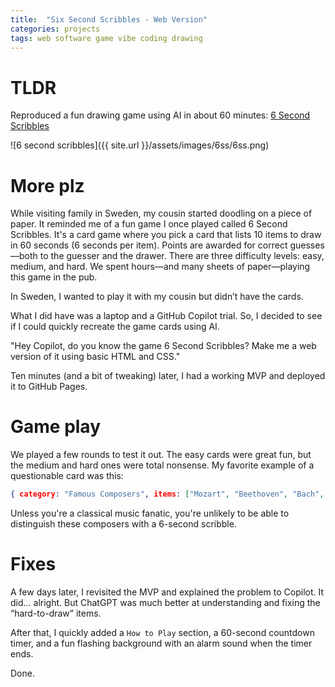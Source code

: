 ```yaml
---
title:  "Six Second Scribbles - Web Version"
categories: projects
tags: web software game vibe coding drawing
---
```


# TLDR
Reproduced a fun drawing game using AI in about 60 minutes: <a href="https://oliverdelange.co.uk/6ss/">6 Second Scribbles</a>

![6 second scribbles]({{ site.url }}/assets/images/6ss/6ss.png)


# More plz
While visiting family in Sweden, my cousin started doodling on a piece of paper. It reminded me of a fun game I once played called 6 Second Scribbles. It's a card game where you pick a card that lists 10 items to draw in 60 seconds (6 seconds per item). Points are awarded for correct guesses—both to the guesser and the drawer. There are three difficulty levels: easy, medium, and hard. We spent hours—and many sheets of paper—playing this game in the pub. 

In Sweden, I wanted to play it with my cousin but didn’t have the cards.

What I did have was a laptop and a GitHub Copilot trial. So, I decided to see if I could quickly recreate the game cards using AI.

"Hey Copilot, do you know the game 6 Second Scribbles? Make me a web version of it using basic HTML and CSS."

Ten minutes (and a bit of tweaking) later, I had a working MVP and deployed it to GitHub Pages.


# Game play
We played a few rounds to test it out. The easy cards were great fun, but the medium and hard ones were total nonsense. My favorite example of a questionable card was this:

```json
{ category: "Famous Composers", items: ["Mozart", "Beethoven", "Bach", "Chopin", "Tchaikovsky", "Handel", "Vivaldi", "Haydn", "Schubert", "Liszt"] },
```

Unless you're a classical music fanatic, you're unlikely to be able to distinguish these composers with a 6-second scribble.

# Fixes
A few days later, I revisited the MVP and explained the problem to Copilot. It did... alright. But ChatGPT was much better at understanding and fixing the “hard-to-draw” items.

After that, I quickly added a `How to Play` section, a 60-second countdown timer, and a fun flashing background with an alarm sound when the timer ends.

Done.

